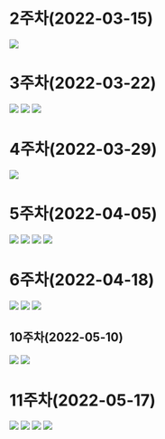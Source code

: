 # 2주차(2022-03-15)
<img width="" height="" src="./pic/2st.JPG"> </img>

# 3주차(2022-03-22)
<img width="" height="" src="./pic/1.PNG"> </img>
<img width="" height="" src="./pic/네이버.PNG"> </img>
<img width="" height="" src="./pic/이름걸기.PNG"> </img>

# 4주차(2022-03-29)
<img width="" height="" src="./pic/4주차.JPG"> </img>

# 5주차(2022-04-05)
<img width="" height="" src="./pic/5st_1.PNG"> </img>
<img width="" height="" src="./pic/5st_2.PNG"> </img>
<img width="" height="" src="./pic/5st_3.PNG"> </img>
<img width="" height="" src="./pic/5st_4.PNG"> </img>

# 6주차(2022-04-18)
<img width="" height="" src="./pic/넓이.jpg"> </img>
<img width="" height="" src="./pic/높이.jpg"> </img>
<img width="" height="" src="./pic/6st_과제.jpg"> </img>

## 10주차(2022-05-10)
<img width="" height="" src="./pic/10st_1.JPG"> </img>
<img width="" height="" src="./pic/10st_2.JPG"> </img>

# 11주차(2022-05-17)
<img width="" height="" src="./pic/11st.PNG"> </img>
<img width="" height="" src="./pic/11st_1.PNG"> </img>
<img width="" height="" src="./pic/11st_2.PNG"> </img>
<img width="" height="" src="./pic/11st_2_1.PNG"> </img>
